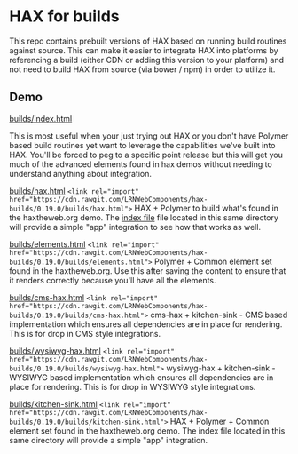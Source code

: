 # HAX for builds
This repo contains prebuilt versions of HAX based on running build routines against source. This can make it easier to integrate HAX into platforms by referencing a build (either CDN or adding this version to your platform) and not need to build HAX from source (via bower / npm) in order to utilize it.

## Demo
[builds/index.html](https://rawgit.com/LRNWebComponents/hax-builds/master/builds/index.html)

This is most useful when your just trying out HAX or you don't have Polymer based build routines yet want to leverage the capabilities we've built into HAX. You'll be forced to peg to a specific point release but this will get you much of the advanced elements found in hax demos without needing to understand anything about integration.

[builds/hax.html](builds/hax.html)
`<link rel="import" href="https://cdn.rawgit.com/LRNWebComponents/hax-builds/0.19.0/builds/hax.html">`
HAX + Polymer to build what's found in the haxtheweb.org demo. The [index file](build/index.html) file located in this same directory will provide a simple "app" integration to see how that works as well.

[builds/elements.html](builds/elements.html)
`<link rel="import" href="https://cdn.rawgit.com/LRNWebComponents/hax-builds/0.19.0/builds/elements.html">`
Polymer + Common element set found in the haxtheweb.org. Use this after saving the content to ensure that it renders correctly because you'll have all the elements.

[builds/cms-hax.html](builds/cms-hax.html)
`<link rel="import" href="https://cdn.rawgit.com/LRNWebComponents/hax-builds/0.19.0/builds/cms-hax.html">`
cms-hax + kitchen-sink - CMS based implementation which ensures all dependencies are in place for rendering. This is for drop in CMS style integrations.

[builds/wysiwyg-hax.html](builds/wysiwyg-hax.html)
`<link rel="import" href="https://cdn.rawgit.com/LRNWebComponents/hax-builds/0.19.0/builds/wysiwyg-hax.html">`
wysiwyg-hax + kitchen-sink - WYSIWYG based implementation which ensures all dependencies are in place for rendering. This is for drop in WYSIWYG style integrations.

[builds/kitchen-sink.html](builds/kitchen-sink.html)
`<link rel="import" href="https://cdn.rawgit.com/LRNWebComponents/hax-builds/0.19.0/builds/kitchen-sink.html">`
HAX + Polymer + Common element set found in the haxtheweb.org demo. The index file located in this same directory will provide a simple "app" integration.
